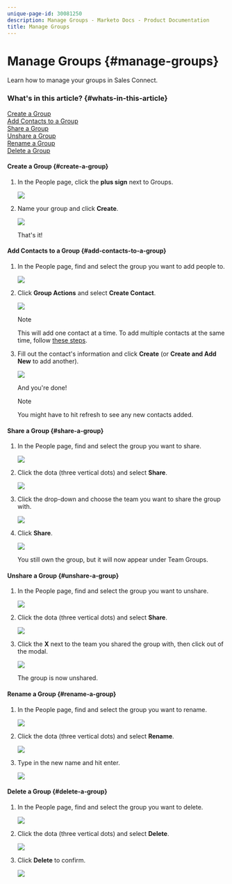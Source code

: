 ```yaml
---
unique-page-id: 30081250
description: Manage Groups - Marketo Docs - Product Documentation
title: Manage Groups
---
```


# Manage Groups {#manage-groups}

Learn how to manage your groups in Sales Connect.

### What's in this article? {#whats-in-this-article}

[Create a Group](#create-a-group)  
[Add Contacts to a Group](#add-contacts-to-a-group)  
[Share a Group](#share-a-group)  
[Unshare a Group](#unshare-a-group)  
[Rename a Group](#rename-a-group)  
[Delete a Group](#delete-a-group)

#### Create a Group {#create-a-group}

1. In the People page, click the **plus sign** next to Groups.

   ![](assets/one-3.png)

1. Name your group and click **Create**.

   ![](assets/two-2.png)

   That's it!

#### Add Contacts to a Group {#add-contacts-to-a-group}

1. In the People page, find and select the group you want to add people to.

   ![](assets/three-2.png)

1. Click **Group Actions** and select **Create Contact**.

   ![](assets/four-2.png)

   >[!NOTE]
   >
   >This will add one contact at a time. To add multiple contacts at the same time, follow [these steps](http://docs.marketo.com/x/VADb).

1. Fill out the contact's information and click **Create** (or **Create and Add New** to add another).

   ![](assets/five-2.png)

   And you're done!

   >[!NOTE]
   >
   >You might have to hit refresh to see any new contacts added.

#### Share a Group {#share-a-group}

1. In the People page, find and select the group you want to share.

   ![](assets/six.png)

1. Click the dota (three vertical dots) and select **Share**.

   ![](assets/seven.png)

1. Click the drop-down and choose the team you want to share the group with.

   ![](assets/eight.png)

1. Click **Share**.

   ![](assets/nine.png)

   You still own the group, but it will now appear under Team Groups.

#### Unshare a Group {#unshare-a-group}

1. In the People page, find and select the group you want to unshare.

   ![](assets/ten.png)

1. Click the dota (three vertical dots) and select **Share**.

   ![](assets/eleven.png)

1. Click the **X** next to the team you shared the group with, then click out of the modal.

   ![](assets/twelve.png)

   The group is now unshared.

#### Rename a Group {#rename-a-group}

1. In the People page, find and select the group you want to rename.

   ![](assets/six.png)

1. Click the dota (three vertical dots) and select **Rename**.

   ![](assets/thirteen.png)

1. Type in the new name and hit enter.

   ![](assets/fourteen.png)

#### Delete a Group {#delete-a-group}

1. In the People page, find and select the group you want to delete.

   ![](assets/fifteen.png)

1. Click the dota (three vertical dots) and select **Delete**.

   ![](assets/sixteen.png)

1. Click **Delete** to confirm.

   ![](assets/seventeen.png)

